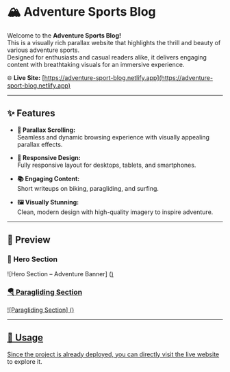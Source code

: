 # 🏔️ Adventure Sports Blog

Welcome to the **Adventure Sports Blog!**  
This is a visually rich parallax website that highlights the thrill and beauty of various adventure sports.  
Designed for enthusiasts and casual readers alike, it delivers engaging content with breathtaking visuals for an immersive experience.

🌐 **Live Site:** [https://adventure-sport-blog.netlify.app](https://adventure-sport-blog.netlify.app)

---

## ✨ Features

- **🎢 Parallax Scrolling:**  
  Seamless and dynamic browsing experience with visually appealing parallax effects.

- **📱 Responsive Design:**  
  Fully responsive layout for desktops, tablets, and smartphones.

- **📚 Engaging Content:**  
  Short writeups on biking, paragliding, and surfing.

- **🖼️ Visually Stunning:**  
  Clean, modern design with high-quality imagery to inspire adventure.

---

## 📸 Preview

### 🌄 Hero Section
![Hero Section – Adventure Banner] (<a href = "./assets/screenshot-hero.png">)

### 🪂 Paragliding Section
![Paragliding Section] (<a href = "./assets/screenshot-paragliding.png">)

---

## 🚀 Usage

Since the project is already deployed, you can directly visit the [live website](https://adventure-sport-blog.netlify.app) to explore it.
